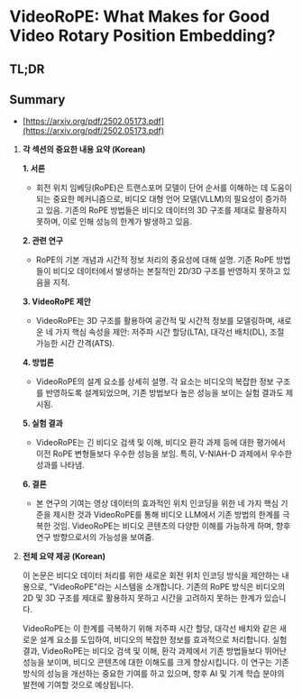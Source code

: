 # VideoRoPE: What Makes for Good Video Rotary Position Embedding?
## TL;DR
## Summary
- [https://arxiv.org/pdf/2502.05173.pdf](https://arxiv.org/pdf/2502.05173.pdf)

1. **각 섹션의 중요한 내용 요약 (Korean)**

   **1. 서론**
   - 회전 위치 임베딩(RoPE)은 트랜스포머 모델이 단어 순서를 이해하는 데 도움이 되는 중요한 메커니즘으로, 비디오 대형 언어 모델(VLLM)의 필요성이 증가하고 있음. 기존의 RoPE 방법들은 비디오 데이터의 3D 구조를 제대로 활용하지 못하며, 이로 인해 성능의 한계가 발생하고 있음.

   **2. 관련 연구**
   - RoPE의 기본 개념과 시간적 정보 처리의 중요성에 대해 설명. 기존 RoPE 방법들이 비디오 데이터에서 발생하는 본질적인 2D/3D 구조를 반영하지 못하고 있음을 지적.

   **3. VideoRoPE 제안**
   - VideoRoPE는 3D 구조를 활용하여 공간적 및 시간적 정보를 모델링하며, 새로운 네 가지 핵심 속성을 제안: 저주파 시간 할당(LTA), 대각선 배치(DL), 조절 가능한 시간 간격(ATS).

   **4. 방법론**
   - VideoRoPE의 설계 요소를 상세히 설명. 각 요소는 비디오의 복잡한 정보 구조를 반영하도록 설계되었으며, 기존 방법보다 높은 성능을 보이는 실험 결과도 제시됨.

   **5. 실험 결과**
   - VideoRoPE는 긴 비디오 검색 및 이해, 비디오 환각 과제 등에 대한 평가에서 이전 RoPE 변형들보다 우수한 성능을 보임. 특히, V-NIAH-D 과제에서 우수한 성과를 나타냄.

   **6. 결론**
   - 본 연구의 기여는 영상 데이터의 효과적인 위치 인코딩을 위한 네 가지 핵심 기준을 제시한 것과 VideoRoPE를 통해 비디오 LLM에서 기존 방법의 한계를 극복한 것임. VideoRoPE는 비디오 콘텐츠의 다양한 이해를 가능하게 하며, 향후 연구 방향으로서의 가능성을 보여줌.

2. **전체 요약 제공 (Korean)**

   이 논문은 비디오 데이터 처리를 위한 새로운 회전 위치 인코딩 방식을 제안하는 내용으로, "VideoRoPE"라는 시스템을 소개합니다. 기존의 RoPE 방식은 비디오의 2D 및 3D 구조를 제대로 활용하지 못하고 시간을 고려하지 못하는 한계가 있습니다. 

   VideoRoPE는 이 한계를 극복하기 위해 저주파 시간 할당, 대각선 배치와 같은 새로운 설계 요소를 도입하여, 비디오의 복잡한 정보를 효과적으로 처리합니다. 실험 결과, VideoRoPE는 비디오 검색 및 이해, 환각 과제에서 기존 방법들보다 뛰어난 성능을 보이며, 비디오 콘텐츠에 대한 이해도를 크게 향상시킵니다. 이 연구는 기존 방식의 성능을 개선하는 중요한 기여를 하고 있으며, 향후 AI 및 기계 학습 분야의 발전에 기여할 것으로 예상됩니다.